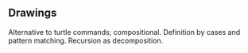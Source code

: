 ## Drawings

Alternative to turtle commands; compositional. Definition by cases and pattern matching. Recursion as decomposition.
